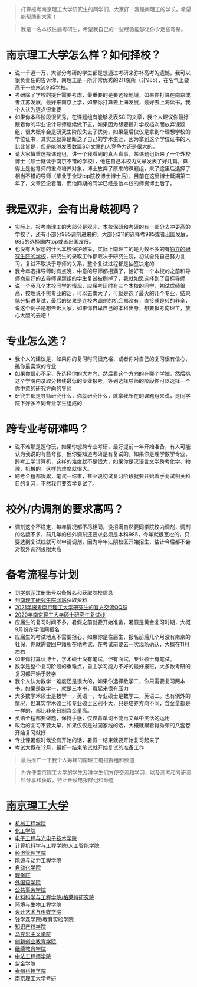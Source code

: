 

> 打算报考南京理工大学研究生的同学们，大家好！我是南理工的学长，希望能帮助到大家！



> 我是一名本校往届考研生，希望我自己的一些经验能够让你少走些弯路。

# 南京理工大学怎么样？如何择校？
- 说一千道一万，大部分考研的学生都是想通过考研来弥补高考的遗憾，我可以很负责任的告诉你，南理工是一所非常优秀的211院所（非985），在名气上要高于一些末流985学校。
- 考研除了学校的提升需要考虑，最重要的是要选择地域，如果你打算在南京或者江苏发展，最好来南京上学，如果你打算去上海发展，最好去上海读书，我个人认为这点很重要
- 如果你本科阶段很优秀，在课题组有能够发表SCI的文章，我个人建议你最好跟着你的毕业设计导师继续做下去，如果因为想要提升学校档次而放弃课题组，很大概率会是研究生阶段失去了优势，如果最后仅仅是拿到个理想学校的学位证书，其实这就算是断送了自己的学术生涯，因为拿到这个学位证书的人比比皆是，但是能够发表数篇SCI文章的人竞争力还是很大的。
- 请大家慎重选择课题组，讲一个我看到的真人真事，某课题组新来了一个外校博士（硕士就读于南京不错的学校），他在自己本校内文章发表了好几篇，算得上是他导师的重点培养对象，博士放弃了原来的课题组，来了这里后选择了相当不错的导师（毕业于全球top院校博士博士后），目前在这里博士延期第二年了，文章还没着落，而他同期的同学已经是他本校的师资博士后了。
# 我是双非，会有出身歧视吗？
- 实际上，报考南理工的大部分是双非，本校保研和考研的有一部分去冲更高的学校了，还有小部分985调剂进来的。大部分211的选择考985或者出国发展，985的选择国内top或者出国发展。
- 也没有大家想的什么本校保护政策，实际上南理工的是为数不多的有[独立的研究生院的学校](https://yz.chsi.com.cn/kyzx/kp/201101/20110119/161300374.html)，研究生的录取工作都取决于研究生院，初试全凭自己努力复习，复试不取决于导师的关系，整个复试过程都是抽签决定的
- 我今年选择导师时有点晚，中意的导师都招满了，恰好有一个本校的之前和导师商量好的去导师课题组的学生复试被刷掉了，我就如愿选择到了目标导师
- 说一个我几个本校同学的情况，应届考研时有三个本校的同学，初试成绩很高，按理说不挑专业的话，可以去南大了，可就是选了最火的几个专业，结果低分挺进复试，最后的结果是连校内调剂的机会都没有，直接就是转的非全，说这个例子是想告诉大家，如果你自卑自己的本科出身，想要报考南理工，放心大胆的去吧！
# 专业怎么选？ 
- 我个人的建议是，如果你的复习时间很充裕，或者你对自己的复习很有信心，挑你最喜欢的专业
- 如果你信心不足，先选择你的大方向，然后看这个方向的在哪个学院，然后挑这个学院内录取分数线最低的专业报考，等到选择导师的阶段你可以选择一个你中意的研究方向的导师
- 研究生都是导师研究什么，你就研究什么，就拿我所在的课题组来说，是同学院下好多不同专业学生组成的
# 跨专业考研难吗？
- 说不难那是逗你玩，如果你想跨专业考研，最好提前一年开始准备，有人可能认为我说的有些夸张，但你要知道考研是有复试的，如果你是理学数学专业，跨考工学计算机，这样的难度就不是很大，如果你是汉语言文学跨考化学、物理、机械的，这样的难度就很大。
- 跨考全程都很累，笔试一结束，甚至说初试复习阶段就要开始着手复试相关科目的复习，不然我们要玄学复试了。
# 校外/内调剂的要求高吗？
- 调剂这个不稳定，每年情况都不尽相同，没招满自然要同学院校内调剂，调剂的名额不多，前几年的校外调剂还要求必须是本科985，今年就很宽松的，只要达到复试线就可以申请调剂，因为今年江阴校区开始招生，估计今后都不会对校外调剂设限太高

# 备考流程与计划
- 到[学信网](https://www.chsi.com.cn/)注册账号以备报名和获取院校信息
- 到[南理工研究生院网站](http://gs.njust.edu.cn/)获取资料
- [2021年报考南京理工大学研究生的官方交流QQ群](http://gs.njust.edu.cn/93/06/c4568a234246/page.htm)
- [2020年南京理工大学硕士研究生复试线](http://gs.njust.edu.cn/6c/67/c4568a224359/page.htm)
- 应届生的复习时间不多，暑假之前就要开始准备，暑假是黄金复习时期，大概9月份在学信网报名
- 应届生的考试地点不需要担心，如果你是往届生，报名前后几个月没有南京的社保，你就需要回户籍所在地考试，在考试前要去一次现场确认，大概在11月左右
- 如果你打算读博士，学术硕士没有笔试，但有面试，专业硕士有笔试。
- 数学是整个复习阶段的重难点，自主学习能力不好的最好报班，大多数考研的复习都开始于数学
- 我个人认为数学一难度还是很大的，如果你选择数学二，你只需要复习两本书，如果是数学一，就是三本书，看起来很有压力
- 大多数学术硕士是数学一，英语一，专业硕士是数学二，英语二。也有例外的情况，但其实学术硕士和专业硕士区别不大，只是培养方向不同，含金量都是一样的，都比非全日制含金量高。
- 英语全程都要做题，保持手感，仅仅背单词不能再文章中灵活的运用
- 政治的复习不要太早，如果仅仅是过国家线的话，大概就跟着肖秀荣的八套卷开始复习就好
- 专业课暑假时候没有开始的话，暑假一结束就要开始复习起来了
- 考试大概在12月，最好一结束笔试就开始复试的准备工作


>  最后推广一下我个人筹建的南理工电报群组和频道


> 为方便南京理工大学的学生及准学生们方便交流和学习，以及高考和考研资料分享和获取，特此开设电报群组和频道
# [南京理工大学](https://t.me/NJUSTS)
- [机械工程学院](https://t.me/NJUSTSME)
- [化工学院](https://t.me/NJUSTSCE)
- [电子工程与光电子技术学院](https://t.me/NJUSTSEOE)
- [计算机科学与工程学院/人工智能学院](https://t.me/NJUSTSCSE)
- [经济管理学院](https://t.me/NJUSTSEM)
- [能源与动力工程学院](https://t.me/NJUSTSECE)
- [自动化学院](https://t.me/NJUSTSA)
- [理学院](https://t.me/NJUSTSS)
- [外国语学院](https://t.me/NJUSTSFS)
- [公共事务学院](https://t.me/NJUSTSPA)
- [材料科学与工程学院/格莱特研究院](https://t.me/NJUSTSMSE)
- [环境与生物工程学院](https://t.me/NJUSTSEBE)
- [设计艺术与传媒学院](https://t.me/NJUSTSDAM)
- [钱学森学院/教育实验学院](https://t.me/NJUSTSE)
- [知识产权学院](https://t.me/NJUSTSIP)
- [马克思主义学院](https://t.me/NJUSTSMS)
- [创新创业教育学院](https://t.me/NJUSTP)
- [继续教育学院](https://t.me/NJUSTSAE)
- [中法工程师学院](https://t.me/NJUSTSSFE)
- [紫金学院](https://t.me/NJUSTSZ)
- [泰州科技学院](https://t.me/NJUSTST)
- [南京理工大学考研](https://t.me/NJUSTMaster)
